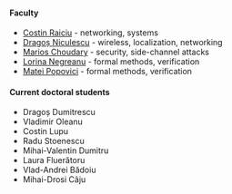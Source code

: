 ---
---

#### Faculty

- [Costin Raiciu](http://nets.cs.pub.ro/~costin/) - networking, systems
- [Dragoș Niculescu](http://wi-fi.cs.pub.ro/~dniculescu/) - wireless, localization, networking
- [Marios Choudary](https://cs.pub.ro/index.php/people/userprofile/marios_choudary) - security, side-channel attacks
- [Lorina Negreanu](https://cs.pub.ro/index.php/people/userprofile/lorina_negreanu) - formal methods, verification
- [Matei Popovici](https://cs.pub.ro/index.php/people/userprofile/matei_popovici) - formal methods, verification

#### Current doctoral students

- Dragoș Dumitrescu
- Vladimir Oleanu
- Costin Lupu
- Radu Stoenescu
- Mihai-Valentin Dumitru
- Laura Fluerătoru
- Vlad-Andrei Bădoiu
- Mihai-Drosi Câju

